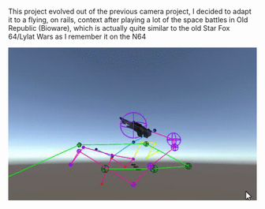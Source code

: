 This project evolved out of the previous camera project, I decided to adapt it to a flying, on rails, context after playing a lot of the space battles in Old Republic (Bioware), which is actually quite similar to the old Star Fox 64/Lylat Wars as I remember it on the N64

<img src="https://github.com/softdev-star/rail-shooter/blob/main/screen.gif">
